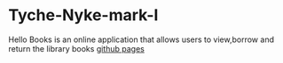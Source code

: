 # Tyche-Nyke-mark-I
Hello Books is an online application that allows users to view,borrow and return the library books
[github pages](https://ipaullly.github.io/TykeNyke-UI/)